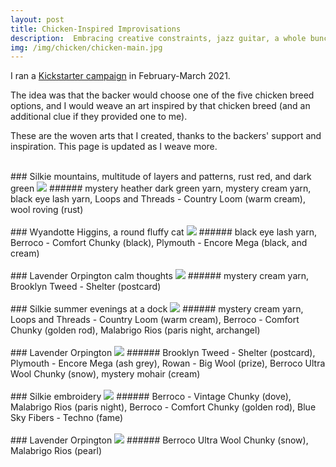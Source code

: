 ```yaml
---
layout: post
title: Chicken-Inspired Improvisations
description:  Embracing creative constraints, jazz guitar, a whole bunch of yarn, and beautiful chickens to kick the pandemic blues. 
img: /img/chicken/chicken-main.jpg
---
```


I ran a [Kickstarter campaign](https://www.kickstarter.com/projects/jeenalee/chicken-inspired-improvised-woven-art?ref=5g4ufo&token=d77bf698) in February-March 2021.

The idea was that the backer would choose one of the five chicken breed options, and I would weave an art inspired by that chicken breed (and an additional clue if they provided one to me).

These are the woven arts that I created, thanks to the backers' support and inspiration. This page is updated as I weave more.

<br/>
### Silkie
mountains, multitude of layers and patterns, rust red, and dark green

<img class="single" src="/img/chicken/chicken-1.jpg"/>
###### mystery heather dark green yarn, mystery cream yarn, black eye lash yarn, Loops and Threads - Country Loom (warm cream), wool roving (rust)

<br/>
<br/>
### Wyandotte
Higgins, a round fluffy cat

<img class="single" src="/img/chicken/chicken-2.jpg"/>
###### black eye lash yarn, Berroco - Comfort Chunky (black), Plymouth - Encore Mega (black, and cream)

<br/>
<br/>
### Lavender Orpington
calm thoughts

<img class="single" src="/img/chicken/chicken-3.jpg"/>
###### mystery cream yarn, Brooklyn Tweed - Shelter (postcard)


<br/>
<br/>
### Silkie
summer evenings at a dock

<img class="single" src="/img/chicken/chicken-4.jpg"/>
###### mystery cream yarn, Loops and Threads - Country Loom (warm cream), Berroco - Comfort Chunky (golden rod), Malabrigo Rios (paris night, archangel)


<br/>
<br/>
### Lavender Orpington

<img class="single" src="/img/chicken/chicken-5.jpg"/>
###### Brooklyn Tweed - Shelter (postcard), Plymouth - Encore Mega (ash grey), Rowan - Big Wool (prize), Berroco Ultra Wool Chunky (snow), mystery mohair (cream)


<br/>
<br/>
### Silkie
embroidery 

<img class="single" src="/img/chicken/chicken-6.jpg"/>
###### Berroco - Vintage Chunky (dove), Malabrigo Rios (paris night), Berroco - Comfort Chunky (golden rod), Blue Sky Fibers - Techno (fame)


<br/>
<br/>
### Lavender Orpington 

<img class="single" src="/img/chicken/chicken-7.jpg"/>
###### Berroco Ultra Wool Chunky (snow), Malabrigo Rios (pearl)
